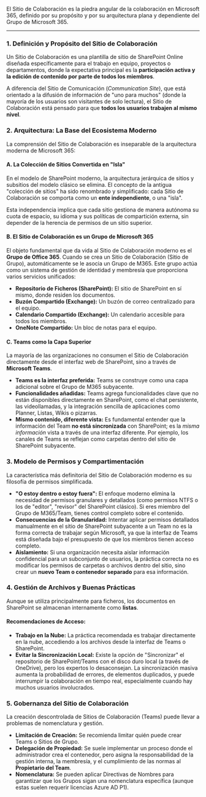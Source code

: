 El Sitio de Colaboración es la piedra angular de la colaboración en Microsoft 365, definido por su propósito y por su arquitectura plana y dependiente del Grupo de Microsoft 365.

---

### 1. Definición y Propósito del Sitio de Colaboración

Un Sitio de Colaboración es una plantilla de sitio de SharePoint Online diseñada específicamente para el trabajo en equipo, proyectos o departamentos, donde la expectativa principal es la **participación activa y la edición de contenido por parte de todos los miembros**.

A diferencia del Sitio de Comunicación (_Communication Site_), que está orientado a la difusión de información de "uno para muchos" (donde la mayoría de los usuarios son visitantes de solo lectura), el Sitio de Colaboración está pensado para que **todos los usuarios trabajen al mismo nivel**.

### 2. Arquitectura: La Base del Ecosistema Moderno

La comprensión del Sitio de Colaboración es inseparable de la arquitectura moderna de Microsoft 365:

#### A. La Colección de Sitios Convertida en "Isla"

En el modelo de SharePoint moderno, la arquitectura jerárquica de sitios y subsitios del modelo clásico se elimina. El concepto de la antigua "colección de sitios" ha sido renombrado y simplificado: cada Sitio de Colaboración se comporta como un **ente independiente**, o una "isla".

Esta independencia implica que cada sitio gestiona de manera autónoma su cuota de espacio, su idioma y sus políticas de compartición externa, sin depender de la herencia de permisos de un sitio superior.

#### B. El Sitio de Colaboración es un Grupo de Microsoft 365

El objeto fundamental que da vida al Sitio de Colaboración moderno es el **Grupo de Office 365**. Cuando se crea un Sitio de Colaboración (Sitio de Grupo), automáticamente se le asocia un Grupo de M365. Este grupo actúa como un sistema de gestión de identidad y membresía que proporciona varios servicios unificados:

- **Repositorio de Ficheros (SharePoint):** El sitio de SharePoint en sí mismo, donde residen los documentos.
- **Buzón Compartido (Exchange):** Un buzón de correo centralizado para el equipo.
- **Calendario Compartido (Exchange):** Un calendario accesible para todos los miembros.
- **OneNote Compartido:** Un bloc de notas para el equipo.

#### C. Teams como la Capa Superior

La mayoría de las organizaciones no consumen el Sitio de Colaboración directamente desde el interfaz web de SharePoint, sino a través de **Microsoft Teams**.

- **Teams es la interfaz preferida:** Teams se construye como una capa adicional sobre el Grupo de M365 subyacente.
- **Funcionalidades añadidas:** Teams agrega funcionalidades clave que no están disponibles directamente en SharePoint, como el chat persistente, las videollamadas, y la integración sencilla de aplicaciones como Planner, Listas, Wikis o pizarras.
- **Mismo contenido, diferente vista:** Es fundamental entender que la información del Team **no está sincronizada** con SharePoint; es la _misma información_ vista a través de una interfaz diferente. Por ejemplo, los canales de Teams se reflejan como carpetas dentro del sitio de SharePoint subyacente.

### 3. Modelo de Permisos y Compartimentación

La característica más definitoria del Sitio de Colaboración moderno es su filosofía de permisos simplificada.

- **"O estoy dentro o estoy fuera":** El enfoque moderno elimina la necesidad de permisos granulares y detallados (como permisos NTFS o los de "editor", "revisor" del SharePoint clásico). Si eres miembro del Grupo de M365/Team, tienes control completo sobre el contenido.
- **Consecuencias de la Granularidad:** Intentar aplicar permisos detallados manualmente en el sitio de SharePoint subyacente a un Team no es la forma correcta de trabajar según Microsoft, ya que la interfaz de Teams está diseñada bajo el presupuesto de que los miembros tienen acceso completo.
- **Aislamiento:** Si una organización necesita aislar información confidencial para un subconjunto de usuarios, la práctica correcta no es modificar los permisos de carpetas o archivos dentro del sitio, sino crear un **nuevo Team o contenedor separado** para esa información.

### 4. Gestión de Archivos y Buenas Prácticas

Aunque se utiliza principalmente para ficheros, los documentos en SharePoint se almacenan internamente como **listas**.

#### Recomendaciones de Acceso:

- **Trabajo en la Nube:** La práctica recomendada es trabajar directamente en la nube, accediendo a los archivos desde la interfaz de Teams o SharePoint.
- **Evitar la Sincronización Local:** Existe la opción de "Sincronizar" el repositorio de SharePoint/Teams con el disco duro local (a través de OneDrive), pero los expertos lo desaconsejan. La sincronización masiva aumenta la probabilidad de errores, de elementos duplicados, y puede interrumpir la colaboración en tiempo real, especialmente cuando hay muchos usuarios involucrados.

### 5. Gobernanza del Sitio de Colaboración

La creación descontrolada de Sitios de Colaboración (Teams) puede llevar a problemas de nomenclatura y gestión.

- **Limitación de Creación:** Se recomienda limitar quién puede crear Teams o Sitios de Grupo.
- **Delegación de Propiedad:** Se suele implementar un proceso donde el administrador crea el contenedor, pero asigna la responsabilidad de la gestión interna, la membresía, y el cumplimiento de las normas al **Propietario del Team**.
- **Nomenclatura:** Se pueden aplicar Directivas de Nombres para garantizar que los Grupos sigan una nomenclatura específica (aunque estas suelen requerir licencias Azure AD P1).

